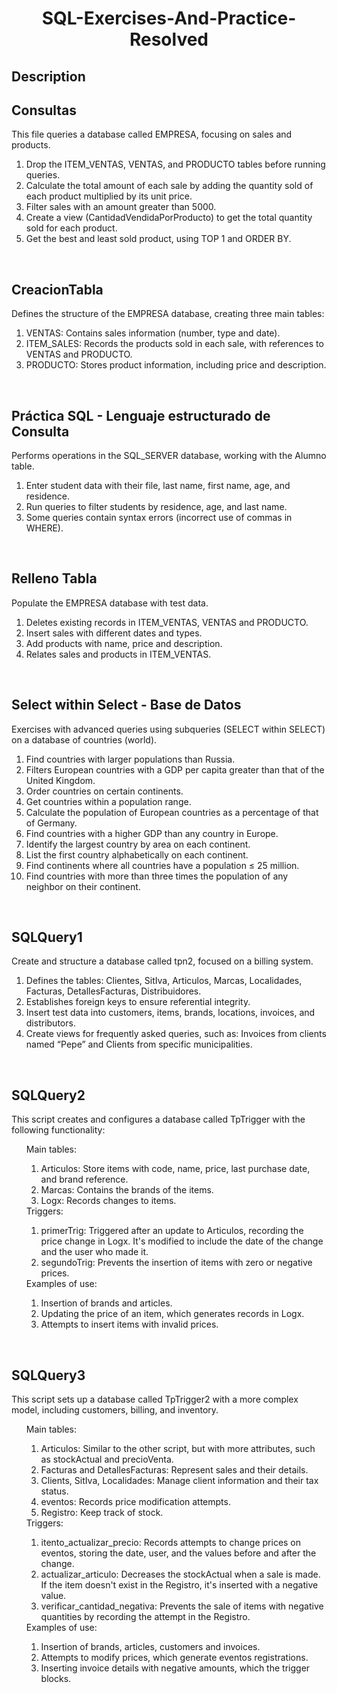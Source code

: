 <h1 align="center">SQL-Exercises-And-Practice-Resolved</h1>

## Description

<h2>Consultas</h2>
<p>This file queries a database called EMPRESA, focusing on sales and products.</p>
<ol>
    <li>Drop the ITEM_VENTAS, VENTAS, and PRODUCTO tables before running queries.</li>
    <li>Calculate the total amount of each sale by adding the quantity sold of each product multiplied by its unit price.</li>
    <li>Filter sales with an amount greater than 5000.</li>
    <li>Create a view (CantidadVendidaPorProducto) to get the total quantity sold for each product.</li>
    <li>Get the best and least sold product, using TOP 1 and ORDER BY.</li>
</ol>
<br>
<h2>CreacionTabla</h2>
<p>Defines the structure of the EMPRESA database, creating three main tables:</p>
<ol>
    <li>VENTAS: Contains sales information (number, type and date).</li>
    <li>ITEM_SALES: Records the products sold in each sale, with references to VENTAS and PRODUCTO.</li>
    <li>PRODUCTO: Stores product information, including price and description.</li>
</ol>
<br>
<h2>Práctica SQL - Lenguaje estructurado de Consulta</h2>
<p>Performs operations in the SQL_SERVER database, working with the Alumno table.</p>
<ol>
    <li>Enter student data with their file, last name, first name, age, and residence.</li>
    <li>Run queries to filter students by residence, age, and last name.</li>
    <li>Some queries contain syntax errors (incorrect use of commas in WHERE).</li>
</ol>
<br>
<h2>Relleno Tabla</h2>
<p>Populate the EMPRESA database with test data.</p>
<ol>
    <li>Deletes existing records in ITEM_VENTAS, VENTAS and PRODUCTO.</li>
    <li>Insert sales with different dates and types.</li>
    <li>Add products with name, price and description.</li>
    <li>Relates sales and products in ITEM_VENTAS.</li>
</ol>
<br>
<h2>Select within Select - Base de Datos</h2>
<p>Exercises with advanced queries using subqueries (SELECT within SELECT) on a database of countries (world).</p>
<ol>
    <li>Find countries with larger populations than Russia.</li>
    <li>Filters European countries with a GDP per capita greater than that of the United Kingdom.</li>
    <li>Order countries on certain continents.</li>
    <li>Get countries within a population range.</li>
    <li>Calculate the population of European countries as a percentage of that of Germany.</li>
    <li>Find countries with a higher GDP than any country in Europe.</li>
    <li>Identify the largest country by area on each continent.</li>
    <li>List the first country alphabetically on each continent.</li>
    <li>Find continents where all countries have a population ≤ 25 million.</li>
    <li>Find countries with more than three times the population of any neighbor on their continent.</li>
</ol>
<br>
<h2>SQLQuery1</h2>
<p>Create and structure a database called tpn2, focused on a billing system.</p>
<ol>
    <li>Defines the tables: Clientes, SitIva, Articulos, Marcas, Localidades, Facturas, DetallesFacturas, Distribuidores.</li>
    <li>Establishes foreign keys to ensure referential integrity.</li>
    <li>Insert test data into customers, items, brands, locations, invoices, and distributors.</li>
    <li>Create views for frequently asked queries, such as: Invoices from clients named “Pepe” and Clients from specific municipalities.</li>
</ol>
<br>
<h2>SQLQuery2</h2>
<p>This script creates and configures a database called TpTrigger with the following functionality:</p>
<ol>
    Main tables:
    <ol>
        <li>Articulos: Store items with code, name, price, last purchase date, and brand reference.</li>
        <li>Marcas: Contains the brands of the items.</li>
        <li>Logx: Records changes to items.</li>
    </ol>
    Triggers:
    <ol>
        <li>primerTrig: Triggered after an update to Articulos, recording the price change in Logx. It's modified to include the date of the change and the user who made it.</li>
        <li>segundoTrig: Prevents the insertion of items with zero or negative prices.</li>
    </ol>
    Examples of use:
    <ol>
        <li>Insertion of brands and articles.</li>
        <li>Updating the price of an item, which generates records in Logx.</li>
        <li>Attempts to insert items with invalid prices.</li>
    </ol>
</ol>
<br>
<h2>SQLQuery3</h2>
<p>This script sets up a database called TpTrigger2 with a more complex model, including customers, billing, and inventory.</p>
<ol>
    Main tables:
    <ol>
        <li>Articulos: Similar to the other script, but with more attributes, such as stockActual and precioVenta.</li>
        <li>Facturas and DetallesFacturas: Represent sales and their details.</li>
        <li>Clients, SitIva, Localidades: Manage client information and their tax status.</li>
        <li>eventos: Records price modification attempts.</li>
        <li>Registro: Keep track of stock.</li>
    </ol>
    Triggers:
    <ol>
        <li>itento_actualizar_precio: Records attempts to change prices on eventos, storing the date, user, and the values ​​before and after the change.</li>
        <li>actualizar_articulo: Decreases the stockActual when a sale is made. If the item doesn't exist in the Registro, it's inserted with a negative value.</li>
        <li>verificar_cantidad_negativa: Prevents the sale of items with negative quantities by recording the attempt in the Registro.</li>
    </ol>
    Examples of use:
    <ol>
        <li>Insertion of brands, articles, customers and invoices.</li>
        <li>Attempts to modify prices, which generate eventos registrations.</li>
        <li>Inserting invoice details with negative amounts, which the trigger blocks.</li>
    </ol>
</ol>